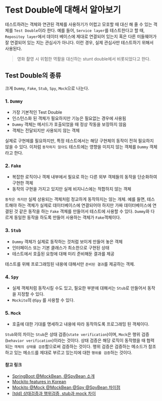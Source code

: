 # Test Double에 대해서 알아보기
테스트하려는 객체와 연관된 객체를 사용하기가 어렵고 모호할 때 대신 해 줄 수 있는 객체를 `Test Double`이라 한다.
예를 들어, `Service layer`를 테스트한다고 할 때, `Repositoy layer`에서 데이터 베이스에 제대로 연결되어 있는지 혹은 다른 미들웨어가 잘 연결되어 있는 지는 관심사가 아니다.
이런 경우, 실제 관심사만 테스트하기 위해서 사용된다.

> 영화 촬영 시 위험한 역활을 대신하는 stunt double에서 비롯되었다고 한다.

## Test Double의 종류
크게  `Dummy`, `Fake`, `Stub`, `Spy`, `Mock`으로 나눈다.

### 1. `Dummy`
* 가장 기본적인 Test Double
* 인스턴스화 된 객체가 필요하지만 기능은 필요없는 경우에 사용됨
* `Dummy` 객체는 메서드가 호출되었을 때 정상 작동을 보장하지 않음
* 객체는 전달되지만 사용되지 않는 객체

실제로 구현체를 필요하지만, 특정 테스트에서는 해당 구현체의 동작이 전혀 필요하지 않을 수 있다.
이처럼 `동작하지 않아도` 테스트에는 영향을 미치지 않는 객체를 `Dummy` 객체라고 한다.

### 2. `Fake`
* 복잡한 로직이나 객체 내부에서 필요로 하는 다른 외부 객체들의 동작을 단순화하여 구현한 객체
* 동작의 구현을 가지고 있지만 실제 비지니스에는 적합하지 않는 객체

`동작은 하지만` 실제 상용되는 객체처럼 정교하게 동작하지는 않는 개체. 
예를 들면, 테스트해야 하는 객체가 실제로 데이터베이스에 연결되어야 하지만 가짜 데이터베이스에 연결된 것 같은 동작을 하는 `Fake` 객체를 만들어서 테스트에 사용할 수 있다.
`Dummy`와 다르게 동일한 동작을 하도록 만들어 사용하는 객체가 `Fake`객체이다.

### 3. `Stub`
* `Dummy` 객체가 실제로 동작하는 것처럼 보이게 만들어 놓은 객체
* 인터페이스 또는 기본 클래스가 최소한으로 구현된 상태
* 테스트에서 호출된 요청에 대해 미리 준비해둔 결과를 제공

테스트를 위해 프로그래밍된 내용에 대해서만 `준비된 결과`를 제공하는 객체.

### 4. `Spy`
* 실제 객체처럼 동작시킬 수도 있고, 필요한 부분에 대해서는 `Stub`로 만들어서 동작을 지정할 수 있다.
* `Mockito`의 `@Spy` 를 사용할 수 있다.

### 5. `Mock`
* 호출에 대한 기대를 명세하고 내용에 따라 동작하도록 프로그래밍 된 객체이다.

`Stub`와의 차이는 `Stub`은 상태 검증(`state verification`)이며, `Mock`은 행위 검증(`behavior verification`)이라는 것이다.
상태 검증은 해당 로직이 동작했을 때 협력되는 `객체의 상태를 검증`함으로써 검증하는 것이다.
행위 검증은 검증하는 메소드가 참조하고 있는 메소드를 제대로 부르고 있는지에 대한 `행위를 검증`하는 것이다.

#### 참고 링크
* [SpringBoot @MockBean, @SpyBean 소개](https://jojoldu.tistory.com/226)
* [Mockito features in Korean](https://github.com/mockito/mockito/wiki/Mockito-features-in-Korean)
* [Mockito @Mock @MockBean @Spy @SpyBean 차이점](https://cobbybb.tistory.com/16)
* [[tdd] 상태검증과 행위검증, stub과 mock 차이](https://joont92.github.io/tdd/%EC%83%81%ED%83%9C%EA%B2%80%EC%A6%9D%EA%B3%BC-%ED%96%89%EC%9C%84%EA%B2%80%EC%A6%9D-stub%EA%B3%BC-mock-%EC%B0%A8%EC%9D%B4/)
